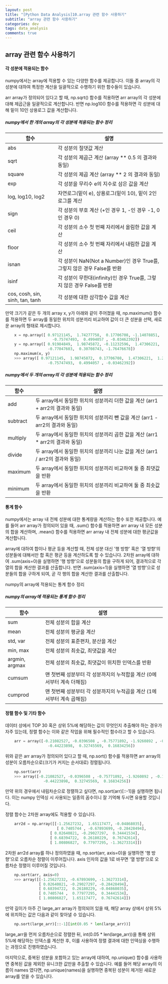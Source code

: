 ```yaml
---
layout: post
title: "[Python Data Analysis]10.array 관련 함수 사용하기"
subtitle: "array 관련 함수 사용하기"
categories: dev
tags: data_analysis
comments: true
---
```


## array 관련 함수 사용하기

#### 각 성분에 적용되는 함수

numpy에서는 array에 적용할 수 있는 다양한 함수를 제공합니다. 이들 중 array의 각 성분에 대하여 특정한 계산을 일괄적으로 수행하기 위한 함수들이 있습니다.


arr array가 정의되어 있다고 할 때, np.sqrt() 함수를 적용하면 arr array의 각 성분에 대해 제곱근을 일괄적으로 계산합니다. 반면 np.log10() 함수를 적용하면 각 성분에 대해 밑이 10인 상용로그 값을 계산합니다.


##### numpy에서 한 개의 array의 각 성분에 적용되는 함수 정리

| 함수                            | 설명                                                         |
| ------------------------------- | ------------------------------------------------------------ |
| abs                             | 각 성분의 절댓값 계산                                        |
| sqrt                            | 각 성분의 제곱근 계산 (array ** 0.5 의 결과와 동일)          |
| square                          | 각 성분의 제곱 계산 (array ** 2 의 결과와 동일)              |
| exp                             | 각 성분을 무리수 e의 지수로 삼은 값을 계산                   |
| log, log10, log2                | 자연로그(밑이 e), 상용로그(밑이 10), 밑이 2인 로그를 계산    |
| sign                            | 각 성분의 부호 계산 (+인 경우 1, -인 경우 -1, 0인 경우 0)    |
| ceil                            | 각 성분의 소수 첫 번째 자리에서 올림한 값을 계산             |
| floor                           | 각 성분의 소수 첫 번째 자리에서 내림한 값을 계산             |
| isnan                           | 각 성분이 NaN(Not a Number)인 경우 True를, 그렇지 않은 경우 False를 반환 |
| isinf                           | 각 성분이 무한대(infinity)인 경우 True를, 그렇지 않은 경우 False를 반환 |
| cos, cosh, sin, sinh, tan, tanh | 각 성분에 대한 삼각함수 값을 계산                            |

만약 크기가 같은 두 개의 array x, y가 아래와 같이 주어졌을 때, np.maximum() 함수를 적용하면 두 array를 동일한 위치의 성분끼리 비교하여 값이 더 큰 성분을 선택, 새로운 array의 형태로 제시합니다.

```python
    x = np.array([ 0.97121145,  1.74277758,  0.17706708, -1.14078851,  1.02197222,
                     -0.75747493,  0.4994057 , -0.03462392])
    y = np.array([ 0.91984849,  1.98745872, -0.11232596,  1.47306221,  1.24527437,
                   -0.77047603,  0.30708743, -1.76476678])
    np.maximum(x, y)
    >>> array([ 0.97121145,  1.98745872,  0.17706708,  1.47306221,  1.24527437,
                   -0.75747493,  0.4994057 , -0.03462392])
```

##### numpy에서 두 개의 array의 각 성분에 적용되는 함수 정리

| 함수     | 설명                                                         |
| -------- | ------------------------------------------------------------ |
| add      | 두 array에서 동일한 위치의 성분끼리 더한 값을 계산 (arr1 + arr2의 결과와 동일) |
| subtract | 두 array에서 동일한 위치의 성분끼리 뺀 값을 계산 (arr1 - arr2의 결과와 동일) |
| multiply | 두 array에서 동일한 위치의 성분끼리 곱한 값을 계산 (arr1 * arr2의 결과와 동일) |
| divide   | 두 array에서 동일한 위치의 성분끼리 나눈 값을 계산 (arr1 / arr2의 결과와 동일) |
| maximum  | 두 array에서 동일한 위치의 성분끼리 비교하여 둘 중 최댓값을 반환 |
| minimum  | 두 array에서 동일한 위치의 성분끼리 비교하여 둘 중 최솟값을 반환 |

#### 통계 함수

numpy에서는 array 내 전체 성분에 대한 통계량을 계산하는 함수 또한 제공합니다. 예를 들어 arr array가 정의되어 있을 때, .sum() 함수를 적용하면 arr array 내 모든 성분의 합을 계산하며, .mean() 함수를 적용하면 arr array 내 전체 성분에 대한 평균값을 계산합니다.


array에 대하여 합이나 평균 등을 계산할 때, 전체 성분 대신 '행 방향' 혹은 '열 방향'의 성분들에 대해서만 합 혹은 평균 등을 계산하도록 할 수 있습니다. 2차원 array에 대하여 .sum(axis=0)을 실행하면 '행 방향'으로 성분들의 합을 구하게 되어, 결과적으로 각 열의 합을 계산한 결과를 산출합니다. 반면 .sum(axis=1)을 실행하면 '열 방향'으로 성분들의 합을 구하게 되여, 곧 각 행의 합을 계산한 결과를 산출합니다.


numpy의 array에 적용되는 통계 함수 정리

##### numpy의 array에 적용되는 통계 함수 정리

| 함수           | 설명                                                         |
| -------------- | ------------------------------------------------------------ |
| sum            | 전체 성분의 합을 계산                                        |
| mean           | 전체 성분의 평균을 계산                                      |
| std, var       | 전체 성분의 표준편차, 분산을 계산                            |
| min, max       | 전체 성분의 최솟값, 최댓값을 계산                            |
| argmin, argmax | 전체 성분의 최솟값, 최댓값이 위치한 인덱스를 반환            |
| cumsum         | 맨 첫번째 성분부터 각 성분까지의 누적합을 계산 (0에서부터 계속 더해짐) |
| cumprod        | 맨 첫번째 성분부터 각 성분까지의 누적곱을 계산 (1에서부터 계속 곱해짐) |


#### 정렬 함수 및 기타 함수

데이터 상에서 TOP 30 혹은 상위 5%에 해당하는 값이 무엇인지 추출해야 하는 경우가 자주 있는데, 정렬 함수는 이와 같은 작업을 위해 필수적인 함수라고 할 수 있습니다.

```python
    arr = array([-0.21082527, -0.0396508 , -0.75771892, -1.9260892 , -0.18137694,
                   -0.44223898,  0.32745569,  0.16834256])
```

위와 같은 arr array가 정의되어 있다고 할 때, np.sort() 함수를 적용하면 arr array의 성분이 오름차순으로(크기가 커지는 순서대로) 정렬됩니다.

```python
    np.sort(arr)
    >>> array([-0.21082527, -0.0396508 , -0.75771892, -1.9260892 , -0.18137694,
                 -0.44223898,  0.32745569,  0.16834256])
```

만약 위의 경우에서 내림차순으로 정렬하고 싶다면, np.sort(arr)[::-1]을 실행하면 됩니다. 이는 numpy 인덱싱 시 사용되는 일종의 꼼수이니 잘 기억해 두시면 유용할 것입니다.


정렬 함수는 2차원 array에도 적용할 수 있습니다.

```python
    arr2d = np.array([[-1.25627232,  1.65117477, -0.04868035],
                       [ 0.7405744 , -0.67893699, -0.28428494],
                    [ 0.02640821, -0.29027297,  0.34441534],
                    [ 0.68394722,  0.26180229,  0.76742614],
                    [ 1.00806827,  0.77977295, -1.36273314]])
```

2차원 arr2d array를 하나 정의하였을 때, np.sort(arr, axis=0)을 실행하면 '행 방향'으로 오름차순 정렬이 이루어집니다. axis 인자의 값을 1로 바꾸면 '열 방향'으로 오름차순 정렬이 이루어질 것입니다.

```python
    np.sort(arr, axis=0)
    >>> array([[-1.25627232, -0.67893699, -1.36273314],
               [ 0.02640821, -0.29027297, -0.28428494],
               [ 0.68394722,  0.26180229, -0.04868035],
               [ 0.7405744 ,  0.77977295,  0.34441534],
               [ 1.00806827,  1.65117477,  0.76742614]])
```

만약 길이가 아주 긴 large_arr array가 정의되어 있을 때, 해당 array 상에서 상위 5%에 위치하는 값은 다음과 같이 찾아낼 수 있습니다.

```python
    np.sort(large_arr)[::-1][int(0.05 * len(large_arr))]
```

large_arr을 먼저 오름차순으로 정렬한 뒤, int(0.05 * len(large_arr))을 통해 상위 5%에 해당하는 인덱스를 계산한 후, 이를 사용하여 정렬 결과에 대한 인덱싱을 수행하는 과정으로 진행하였습니다.


마지막으로, 중복된 성분을 포함하고 있는 array에 대하여, np.unique() 함수를 사용하면 중복된 값을 제외한 유니크한 값만을 추출할 수 있습니다. 예를 들어 해당 array의 이름이 names 였다면, np.unique(names)을 실행하면 중복된 성분이 제거된 새로운 array를 얻을 수 있습니다.
